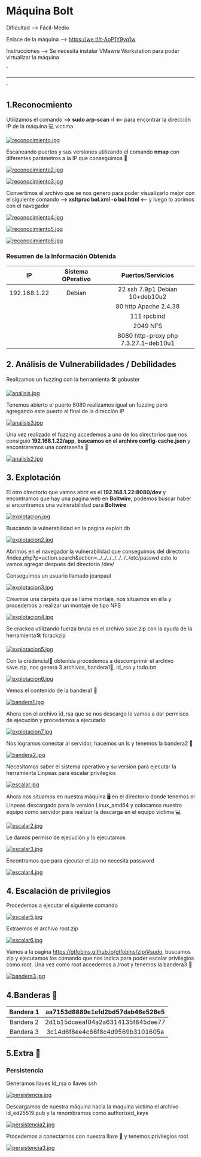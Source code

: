 # Máquina Bolt

Dificultad --> Fácil-Medio 

Enlace de la máquina --> https://we.tl/t-AoP1Y9yq1w

Instrucciones --> Se necesita instalar VMawre Workstation para poder virtualizar la máquina

'

-------------------------------------------------------------------------------------------------------------------------------------------------------------------

'

## 1.Reconocmiento

Utilizamos el comando **--> sudo arp-scan -l <--** para encontrar la dirección IP de la máquina 💻 victima

[![reconocimiento.jpg](https://i.postimg.cc/hPT1jFBV/reconocimiento.jpg)](https://postimg.cc/tYRxSM7g)


Escaneando puertos y sus versiones utilizando el comando **nmap** con diferentes parámetros a la IP que conseguimos 🔎

[![reconocimiento2.jpg](https://i.postimg.cc/t4DPZpmn/reconocimiento2.jpg)](https://postimg.cc/fVtk1nsM)


[![reconocimiento3.jpg](https://i.postimg.cc/HW5y0Qhg/reconocimiento3.jpg)](https://postimg.cc/6TWqtGKj)


Convertimos el archivo que se nos genero para poder visualizarlo mejor con el siguiente comando **--> xsltproc bol.xml -o bol.html <--** y luego lo abrimos con el navegador


[![reconocimiento4.jpg](https://i.postimg.cc/90VFYqDm/reconocimiento4.jpg)](https://postimg.cc/2bcDzydM)


[![reconocimiento5.jpg](https://i.postimg.cc/MHDZPKBy/reconocimiento5.jpg)](https://postimg.cc/8f7VsGt5)


[![reconocimiento6.jpg](https://i.postimg.cc/bNywGkXL/reconocimiento6.jpg)](https://postimg.cc/gr7WQw26)



### Resumen de la Información Obtenida

|IP             | Sistema OPerativo | Puertos/Servicios                   | 
|:------------: |:-----------------:| :----------------------------------:| 
| 192.168.1.22  | Debian            | 22 ssh 7.9p1 Debian 10+deb10u2      |
|               |                   | 80 http Apache 2.4.38               |
|               |                   | 111 rpcbind                         |
|               |                   | 2049 NFS                            |
|               |                   | 8080 http-proxy php 7.3.27.1~deb10u1|



## 2. Análisis de Vulnerabilidades / Debilidades

Realizamos un fuzzing con la herramienta 🛠️ gobuster

[![analisis.jpg](https://i.postimg.cc/13F2s7Wd/analisis.jpg)](https://postimg.cc/YvpbxRBN)


Tenemos abierto el puerto 8080 realizamos igual un fuzzing pero agregando este puerto al final de la dirección IP

[![analisis3.jpg](https://i.postimg.cc/J0Bv0Trt/analisis3.jpg)](https://postimg.cc/CnSm6sfV)


Una vez realizado el fuzzing accedemos a uno de los directorios que nos consiguió **192.168.1.22/app**, **buscamos en el archivo config-cache.json** y encontraremos una contraseña 🔑


[![analisis2.jpg](https://i.postimg.cc/3xZ6k0Tj/analisis2.jpg)](https://postimg.cc/w17FPv33)



## 3. Explotación

El otro directorio que vamos abrir es el **192.168.1.22:8080/dev** y encontramos que hay una pagina web en **Boltwire**, podemos buscar haber si encontramos una vulnerabilidad para **Boltwire**


[![explotacion.jpg](https://i.postimg.cc/7PJmkfYL/explotacion.jpg)](https://postimg.cc/jCKz6qfV)


Buscando la vulnerabilidad en la pagina exploit db


[![explotacion2.jpg](https://i.postimg.cc/CKZfqn2B/explotacion2.jpg)](https://postimg.cc/DWTZV0nn)


Abrimos en el navegador la vulnerabilidad que conseguimos del directorio /index.php?p=action.search&action=../../../../../../../etc/passwd esto lo vamos agregar después del directorio /dev/

Conseguimos un usuario llamado jeanpaul

[![explotacion3.jpg](https://i.postimg.cc/VN6nYV18/explotacion3.jpg)](https://postimg.cc/5Xh6gp67)


Creamos una carpeta que se llame montaje, nos situamos en ella y procedemos a realizar un montaje de tipo NFS


[![explotacion4.jpg](https://i.postimg.cc/xCZkTf5G/explotacion4.jpg)](https://postimg.cc/S2WQgpwj)


Se crackea utilizando fuerza bruta en el archivo save.zip con la ayuda de la herramienta🛠️ fcrackzip


[![explotacion5.jpg](https://i.postimg.cc/c1QgNSY3/explotacion5.jpg)](https://postimg.cc/V5kLj2Ks)


Con la credencial🔑 obtenida procedemos a descomprimir el archivo save.zip, nos genera 3 archivos, bandera1🚩, id_rsa y todo.txt

[![explotacion6.jpg](https://i.postimg.cc/NMvsNKdz/explotacion6.jpg)](https://postimg.cc/zLpYvGZC)


Vemos el contenido de la bandera1 🚩

[![bandera1.jpg](https://i.postimg.cc/tgWyVX9t/bandera1.jpg)](https://postimg.cc/7CHjFrGf)


Ahora con el archivo id_rsa que se nos descargo le vamos a dar permisos de ejecución y procedemos a ejecutarlo


[![explotacion7.jpg](https://i.postimg.cc/nhQf6H9b/explotacion7.jpg)](https://postimg.cc/FYm6SXxD)


 Nos logramos conectar al servidor, hacemos un ls y tenemos la bandera2 🚩

 [![bandera2.jpg](https://i.postimg.cc/N07ScLgV/bandera2.jpg)](https://postimg.cc/bGr30ySH)


 Necesitamos saber el sistema operativo y su versión para ejecutar la herramienta Linpeas para escalar privilegios 


[![escalar.jpg](https://i.postimg.cc/Mpt3PNd2/escalar.jpg)](https://postimg.cc/hXz0hCkp)


Ahora nos situamos en nuestra máquina 🖥️ en el directorio donde tenemos el Linpeas descargado para la versión Linux_amd64 y colocamos nuestro equipo como servidor para realizar la descarga en el equipo victima 💻


[![escalar2.jpg](https://i.postimg.cc/8PzZFtTZ/escalar2.jpg)](https://postimg.cc/WtxGCmFZ)


Le damos permiso de ejecución y lo ejecutamos


[![escalar3.jpg](https://i.postimg.cc/4xrPSGV0/escalar3.jpg)](https://postimg.cc/rDN5DvhG)


Encontramos que para ejecutar el zip no necesita password


[![escalar4.jpg](https://i.postimg.cc/9FkYD28f/escalar4.jpg)](https://postimg.cc/jLz71prV)


## 4. Escalación de privilegios

Procedemos a ejecutar el siguiente comando


[![escalar5.jpg](https://i.postimg.cc/8C4FrBpb/escalar5.jpg)](https://postimg.cc/944X69q4)


Extraemos el archivo root.zip


[![escalar6.jpg](https://i.postimg.cc/sDfV0QrM/escalar6.jpg)](https://postimg.cc/6TSJ8QTK)


Vamos a la pagina https://gtfobins.github.io/gtfobins/zip/#sudo, buscamos zip y ejecutamos los comando que nos indica para poder escalar privilegios como root. Una vez como root accedemos a /root y tenemos la bandera3 🚩


[![bandera3.jpg](https://i.postimg.cc/gjQNRLyg/bandera3.jpg)](https://postimg.cc/FkbyXRBS)


## 4.Banderas 🏁

|Bandera 1 | aa7153d8889e1efd2bd57dab46e528e5 |
|:--------:|:--------------------------------:|
|Bandera 2 | 2d1b15dceeaf04a2a6314135f845dee77|
|Bandera 3 | 3c14d6f8ee4c66f8c4d9569b3101605a |


## 5.Extra 🚨


### Persistencia


Generamos llaves Id_rsa o llaves ssh


[![persistencia.jpg](https://i.postimg.cc/QC2JVGsP/persistencia.jpg)](https://postimg.cc/dZ9ySfhm)


Descargamos de nuestra máquina hacia la maquina victima el archivo id_ed25519.pub y la renombramos como authorized_keys


[![persistencia2.jpg](https://i.postimg.cc/7PdFS5Lv/persistencia2.jpg)](https://postimg.cc/G9PgChYz)


Procedemos a conectarnos con nuestra llave 🔑 y tenemos privilegios root


[![persistencia3.jpg](https://i.postimg.cc/fRh1g1XB/persistencia3.jpg)](https://postimg.cc/ykvfDQLZ)


